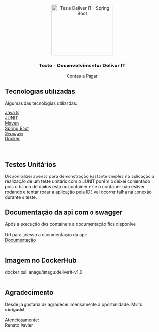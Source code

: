 <p align="center">
    <img src="https://spring.io/images/spring-logo-9146a4d3298760c2e7e49595184e1975.svg" alt="Teste Deliver IT - Spring Boot" width="200" height="165">
</p>

<h3 align="center">Teste - Desenvolvimento: Deliver IT</h3>

<p align="center">
  Contas a Pagar
</p>

## Tecnologias utilizadas

Algumas das tecnologias utilizadas: 

<a href="https://oracle.com/java">Java 8</a><br />
<a href="https://junit.org">JUNIT</a><br />
<a href="https://maven.apache.org">Maven</a><br />
<a href="https://spring.io/projects/spring-boot">Spring Boot</a><br />
<a href="https://swagger.io">Swagger</a><br />
<a href="https://docker.io">Docker</a><br /><br /><br />

## Testes Unitários

Disponibilizei apenas para demonstração bastante simples na aplicação a realização de um teste unitário com o JUNIT porém o deixei comentado pois o banco de dados esta no container e se o container não estiver rodando e tentar rodar a aplicação pela IDE vai ocorrer falha na conexão durante o teste.

## Documentação da api com o swagger

Após a execução dos containers a documentação fica disponível.<br /><br />
Url para acesso a documentação da api:<br />
<a href="http://localhost:8090/swagger-ui/index.html">Documentação</a>
<br /><br />

## Imagem no DockerHub

docker pull anagu/anagu:deliverit-v1.0
<br /><br />

## Agradecimento

Desde já gostaria de agradecer imensamente a oportunidade. Muito obrigado!<br /><br />
Atenciosamente:<br />
Renato Xavier

